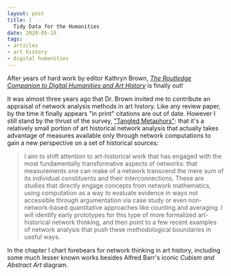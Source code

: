 ```yaml
---
layout: post
title: |
  Tidy Data for the Humanities
date: 2020-05-15
tags:
- articles
- art history
- digital humanities
---
```


After years of hard work by editor Kathryn Brown, [_The Routledge Companion to Digital Humanities and Art History_](https://doi.org/10.4324/9780429505188) is finally out!

It was almost three years ago that Dr. Brown invited me to contribute an appraisal of network analysis methods in art history. Like any review paper, by the time it finally appears "in print" citations are out of date. However I still stand by the thrust of the survey, ["Tangled Metaphors"](https://doi.org/10.4324/9780429505188-9): that it's a relatively small portion of art historical network analysis that actually takes advantage of measures available only through network computations to gain a new perspective on a set of historical sources:

>I aim to shift attention to art-historical work that has engaged with the most fundamentally transformative aspects of networks: that measurements one can make of a network transcend the mere sum of its individual constituents and their interconnections. These are studies that directly engage concepts from network mathematics, using computation as a way to evaluate evidence in ways not accessible through argumentation via case study or even non-network-based quantitative approaches like counting and averaging. I will identify early prototypes for this type of more formalized art-historical network thinking, and then point to a few recent examples of network analysis that push these methodological boundaries in useful ways.

In the chapter I chart forebears for network thinking in art history, including some much lesser known works besides Alfred Barr's iconic _Cubism and Abstract Art_ diagram.